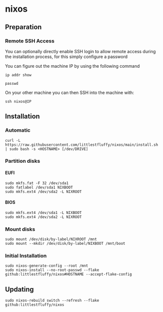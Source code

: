 # nixos

## Preparation

### Remote SSH Access

You can optionally directly enable SSH login to allow remote access during the installation process, for this simply configure a password

You can figure out the machine IP by using the following command
```shell
ip addr show
```

```shell
passwd
```

On your other machine you can then SSH into the machine with:
```shell
ssh nixos@IP
```

## Installation

### Automatic

```shell
curl -L https://raw.githubusercontent.com/littlestfluffy/nixos/main/install.sh | sudo bash -s <HOSTNAME> [/dev/DRIVE]
```

### Partition disks

#### EUFI
```shell
sudo mkfs.fat -F 32 /dev/sda1
sudo fatlabel /dev/sda1 NIXBOOT
sudo mkfs.ext4 /dev/sda2 -L NIXROOT
```

#### BIOS
```shell
sudo mkfs.ext4 /dev/sda1 -L NIXBOOT
sudo mkfs.ext4 /dev/sda2 -L NIXROOT
```

### Mount disks

```shell
sudo mount /dev/disk/by-label/NIXROOT /mnt
sudo mount --mkdir /dev/disk/by-label/NIXBOOT /mnt/boot
```

### Initial Installation

```shell
sudo nixos-generate-config --root /mnt
sudo nixos-install --no-root-passwd --flake github:littlestfluffy/nixos#HOSTNAME --accept-flake-config
```

## Updating

```shell
sudo nixos-rebuild switch --refresh --flake github:littlestfluffy/nixos
```
